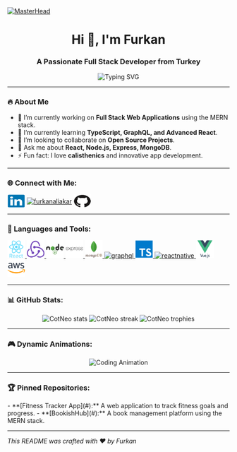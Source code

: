 <a href="https://github.com/CotNeo">
  <img src="https://markovate.com/wp-content/uploads/2022/08/top-MERN-Stack.webp" alt="MasterHead" height="500" width="1000">
</a>

<h1 align="center">Hi 👋, I'm Furkan</h1>
<h3 align="center">A Passionate Full Stack Developer from Turkey</h3>

<p align="center">
  <img src="https://readme-typing-svg.herokuapp.com?color=%2336BCF7&size=24&lines=Full+Stack+Developer;MERN+Stack+Expert;Always+Learning+New+Technologies;Building+Amazing+Apps" alt="Typing SVG">
</p>

---

### 🔥 About Me
- 🔭 I’m currently working on **Full Stack Web Applications** using the MERN stack.
- 🌱 I’m currently learning **TypeScript, GraphQL, and Advanced React**.
- 👯 I’m looking to collaborate on **Open Source Projects**.
- 💬 Ask me about **React, Node.js, Express, MongoDB**.
- ⚡ Fun fact: I love **calisthenics** and innovative app development.

---

<h3 align="left">🌐 Connect with Me:</h3>
<p align="left">
<a href="https://linkedin.com/in/furkan-akar-7a176618a" target="blank"><img align="center" src="https://raw.githubusercontent.com/devicons/devicon/master/icons/linkedin/linkedin-original.svg" alt="furkan-akar" height="30" width="40" /></a>
<a href="https://instagram.com/furkanaliakar" target="blank"><img align="center" src="https://img.icons8.com/ios-filled/50/000000/instagram-new.png" alt="furkanaliakar" height="30" width="30" /></a>
<a href="https://github.com/CotNeo" target="blank"><img align="center" src="https://raw.githubusercontent.com/devicons/devicon/master/icons/github/github-original.svg" alt="github" height="30" width="40" /></a>
</p>

---

<h3 align="left">🔧 Languages and Tools:</h3>
<p align="left">
  <a href="https://reactjs.org/" target="_blank" rel="noreferrer"> <img src="https://raw.githubusercontent.com/devicons/devicon/master/icons/react/react-original-wordmark.svg" alt="react" width="40" height="40"/> </a>
  <a href="https://redux.js.org/" target="_blank" rel="noreferrer"> <img src="https://raw.githubusercontent.com/devicons/devicon/master/icons/redux/redux-original.svg" alt="redux" width="40" height="40"/> </a>
  <a href="https://nodejs.org/" target="_blank" rel="noreferrer"> <img src="https://raw.githubusercontent.com/devicons/devicon/master/icons/nodejs/nodejs-original-wordmark.svg" alt="nodejs" width="40" height="40"/> </a>
  <a href="https://expressjs.com/" target="_blank" rel="noreferrer"> <img src="https://raw.githubusercontent.com/devicons/devicon/master/icons/express/express-original-wordmark.svg" alt="express" width="40" height="40"/> </a>
  <a href="https://www.mongodb.com/" target="_blank" rel="noreferrer"> <img src="https://raw.githubusercontent.com/devicons/devicon/master/icons/mongodb/mongodb-original-wordmark.svg" alt="mongodb" width="40" height="40"/> </a>
  <a href="https://graphql.org/" target="_blank" rel="noreferrer"> <img src="https://raw.githubusercontent.com/devicons/devicon/master/icons/graphql/graphql-icon.svg" alt="graphql" width="40" height="40"/> </a>
  <a href="https://www.typescriptlang.org/" target="_blank" rel="noreferrer"> <img src="https://raw.githubusercontent.com/devicons/devicon/master/icons/typescript/typescript-original.svg" alt="typescript" width="40" height="40"/> </a>
  <a href="https://reactnative.dev/" target="_blank" rel="noreferrer"> <img src="https://reactnative.dev/img/header_logo.svg" alt="reactnative" width="40" height="40"/> </a>
  <a href="https://vuejs.org/" target="_blank" rel="noreferrer"> <img src="https://raw.githubusercontent.com/devicons/devicon/master/icons/vuejs/vuejs-original-wordmark.svg" alt="vuejs" width="40" height="40"/> </a>
  <a href="https://aws.amazon.com/" target="_blank" rel="noreferrer"> <img src="https://raw.githubusercontent.com/devicons/devicon/master/icons/amazonwebservices/amazonwebservices-original-wordmark.svg" alt="aws" width="40" height="40"/> </a>
</p>

---

<h3 align="left">📊 GitHub Stats:</h3>
<p align="center">
  <img align="center" src="https://github-readme-stats.vercel.app/api?username=CotNeo&show_icons=true&theme=radical" alt="CotNeo stats" />
  <img align="center" src="https://github-readme-streak-stats.herokuapp.com/?user=CotNeo&theme=radical" alt="CotNeo streak" />
  <img align="center" src="https://github-profile-trophy.vercel.app/?username=CotNeo&theme=radical" alt="CotNeo trophies" />
</p>

---

<h3 align="left">🎮 Dynamic Animations:</h3>
<p align="center">
  <img src="https://media.giphy.com/media/QZkpIdieotn3i/giphy.gif" width="300" alt="Coding Animation" />
</p>

---

<h3 align="left">🏆 Pinned Repositories:</h3>
- **[Fitness Tracker App](#):** A web application to track fitness goals and progress.  
- **[BookishHub](#):** A book management platform using the MERN stack.  

---

_This README was crafted with ❤️ by Furkan_
